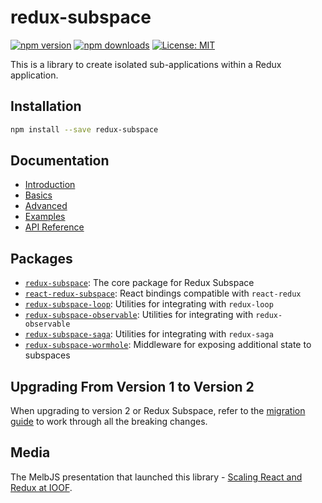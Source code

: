 # redux-subspace

[![npm version](https://img.shields.io/npm/v/redux-subspace.svg?style=flat-square)](https://www.npmjs.com/package/redux-subspace)
[![npm downloads](https://img.shields.io/npm/dm/redux-subspace.svg?style=flat-square)](https://www.npmjs.com/package/redux-subspace)
[![License: MIT](https://img.shields.io/npm/l/redux-subspace.svg?style=flat-square)](/LICENSE.md)

This is a library to create isolated sub-applications within a Redux application.

## Installation

```sh
npm install --save redux-subspace
```

## Documentation

* [Introduction](/docs/Introduction.md)
* [Basics](/docs/basics/README.md)
* [Advanced](/docs/advanced/README.md)
* [Examples](/docs/Examples.md)
* [API Reference](/docs/api/README.md)

## Packages

* [`redux-subspace`](/packages/redux-subspace): The core package for Redux Subspace
* [`react-redux-subspace`](/packages/react-redux-subspace): React bindings compatible with `react-redux`
* [`redux-subspace-loop`](/packages/redux-subspace-loop): Utilities for integrating with `redux-loop`
* [`redux-subspace-observable`](/packages/redux-subspace-observable): Utilities for integrating with `redux-observable`
* [`redux-subspace-saga`](/packages/redux-subspace-saga): Utilities for integrating with `redux-saga`
* [`redux-subspace-wormhole`](/packages/redux-subspace-wormhole): Middleware for exposing additional state to subspaces

## Upgrading From Version 1 to Version 2

When upgrading to version 2 or Redux Subspace, refer to the [migration guide](/docs/Migrating.md) to work through all the breaking changes.

## Media

The MelbJS presentation that launched this library - [Scaling React and Redux at IOOF](http://www.slideshare.net/VivianFarrell/scaling-react-and-redux-at-ioof).
